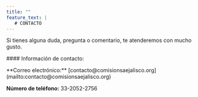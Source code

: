 ```yaml
---
title: ""
feature_text: |
   # CONTACTO
---
```


<p></p><p></p>
Si tienes alguna duda, pregunta o comentario, te atenderemos con mucho gusto.
<p></p>
#### Información de contacto:
<p></p>
**Correo electrónico:** [contacto@comisionsaejalisco.org](mailto:contacto@comisionsaejalisco.org)  

**Número de teléfono:** 33-2052-2756


<p></p><p></p><p></p><p></p>




